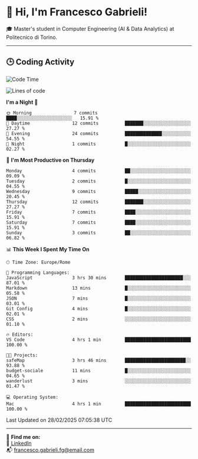 # 👋 Hi, I'm Francesco Gabrieli!

🎓 Master's student in Computer Engineering (AI & Data Analytics) at Politecnico di Torino.  

---

## 🕒 Coding Activity

<!--START_SECTION:waka-->
![Code Time](http://img.shields.io/badge/Code%20Time-25%20hrs%2010%20mins-blue)

![Lines of code](https://img.shields.io/badge/From%20Hello%20World%20I%27ve%20Written-35.7%20thousand%20lines%20of%20code-blue)

**I'm a Night 🦉** 

```text
🌞 Morning                7 commits           ████░░░░░░░░░░░░░░░░░░░░░   15.91 % 
🌆 Daytime                12 commits          ███████░░░░░░░░░░░░░░░░░░   27.27 % 
🌃 Evening                24 commits          ██████████████░░░░░░░░░░░   54.55 % 
🌙 Night                  1 commits           █░░░░░░░░░░░░░░░░░░░░░░░░   02.27 % 
```
📅 **I'm Most Productive on Thursday** 

```text
Monday                   4 commits           ██░░░░░░░░░░░░░░░░░░░░░░░   09.09 % 
Tuesday                  2 commits           █░░░░░░░░░░░░░░░░░░░░░░░░   04.55 % 
Wednesday                9 commits           █████░░░░░░░░░░░░░░░░░░░░   20.45 % 
Thursday                 12 commits          ███████░░░░░░░░░░░░░░░░░░   27.27 % 
Friday                   7 commits           ████░░░░░░░░░░░░░░░░░░░░░   15.91 % 
Saturday                 7 commits           ████░░░░░░░░░░░░░░░░░░░░░   15.91 % 
Sunday                   3 commits           ██░░░░░░░░░░░░░░░░░░░░░░░   06.82 % 
```


📊 **This Week I Spent My Time On** 

```text
🕑︎ Time Zone: Europe/Rome

💬 Programming Languages: 
JavaScript               3 hrs 30 mins       ██████████████████████░░░   87.01 % 
Markdown                 13 mins             █░░░░░░░░░░░░░░░░░░░░░░░░   05.58 % 
JSON                     7 mins              █░░░░░░░░░░░░░░░░░░░░░░░░   03.01 % 
Git Config               4 mins              █░░░░░░░░░░░░░░░░░░░░░░░░   02.01 % 
CSS                      2 mins              ░░░░░░░░░░░░░░░░░░░░░░░░░   01.10 % 

🔥 Editors: 
VS Code                  4 hrs 1 min         █████████████████████████   100.00 % 

🐱‍💻 Projects: 
safeMap                  3 hrs 46 mins       ███████████████████████░░   93.88 % 
budget-sociale           11 mins             █░░░░░░░░░░░░░░░░░░░░░░░░   04.65 % 
wanderlust               3 mins              ░░░░░░░░░░░░░░░░░░░░░░░░░   01.47 % 

💻 Operating System: 
Mac                      4 hrs 1 min         █████████████████████████   100.00 % 
```


 Last Updated on 28/02/2025 07:05:38 UTC
<!--END_SECTION:waka-->


---



🔗 **Find me on:**  
💼 [LinkedIn](https://www.linkedin.com/in/francesco-gabrieli)  
📬 francesco.gabrieli.fg@email.com  



